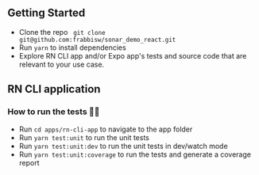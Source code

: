 ## Getting Started 
- Clone the repo ` git clone git@github.com:frabbisw/sonar_demo_react.git`
- Run `yarn` to install dependencies
- Explore RN CLI app and/or Expo app's tests and source code that are relevant to your use case.


## RN CLI application
### How to run the tests 🏃‍♀️
- Run `cd apps/rn-cli-app` to navigate to the app folder
- Run `yarn test:unit` to run the unit tests 
- Run `yarn test:unit:dev` to run the unit tests in dev/watch mode
- Run `yarn test:unit:coverage` to run the tests and generate a coverage report


